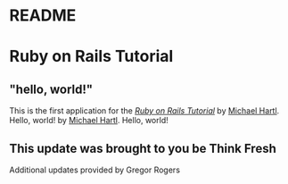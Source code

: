 # README

# Ruby on Rails Tutorial

## "hello, world!"

This is the first application for the
[*Ruby on Rails Tutorial*](http://www.railstutorial.org/)
by [Michael Hartl](http://www.michaelhartl.com/). Hello, world!
by [Michael Hartl](http://www.michaelhartl.com/). Hello, world!

## This update was brought to you be Think Fresh
Additional updates provided by Gregor Rogers
